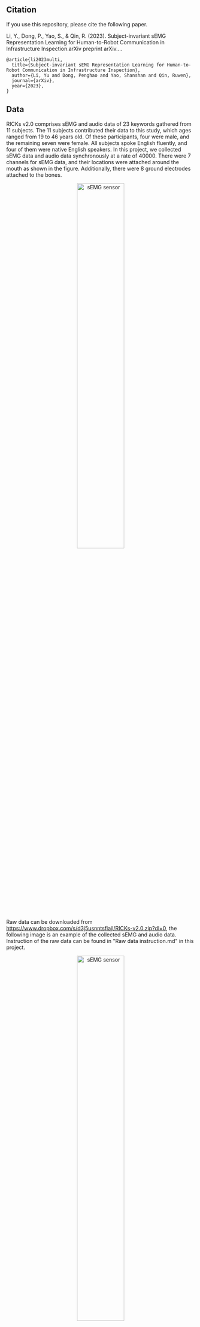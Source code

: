 ## Citation
If you use this repository, please cite the following paper. 

Li, Y., Dong, P., Yao, S., & Qin, R. (2023). Subject-invariant sEMG Representation Learning for Human-to-Robot Communication in Infrastructure Inspection.arXiv preprint arXiv....

~~~~  
@article{li2023multi,
  title={Subject-invariant sEMG Representation Learning for Human-to-Robot Communication in Infrastructure Inspection},
  author={Li, Yu and Dong, Penghao and Yao, Shanshan and Qin, Ruwen},
  journal={arXiv},
  year={2023},
}
~~~~


## Data

RICKs v2.0 comprises sEMG and audio data of 23 keywords gathered from 11 subjects. The 11 subjects contributed their data to this study, which ages ranged from 19 to 46 years old. Of these participants, four were male, and the remaining seven were female. All subjects spoke English fluently, and four of them were native English speakers. 
In this project, we collected sEMG data and audio data synchronously at a rate of 40000. There were 7 channels for sEMG data, and their locations were attached around the mouth as shown in the figure. Additionally, there were 8 ground electrodes attached to the bones.
<p align="center">
  <img src="https://user-images.githubusercontent.com/44143351/232257152-2bdccfe7-1e5f-4ceb-a210-d1e0208aec15.jpg" alt="sEMG sensor" width="50%" height="auto">
</p>

Raw data can be downloaded from https://www.dropbox.com/s/d3j5usnntsfiajl/RICKs-v2.0.zip?dl=0, the following image is an example of the collected sEMG and audio data. Instruction of the raw data can be found in "Raw data instruction.md" in this project.
<p align="center">
  <img src="https://user-images.githubusercontent.com/44143351/232256546-72b93a57-b373-4281-ba72-448ac82b309a.png" alt="sEMG sensor" width="50%" height="auto">
</p>

## Note
This paper has just been submitted to the ACM MM conference. The citation will be updated later. 
Raw data can be downloaded now, but the code for data preprocessing and the model will be uploaded after acceptance.
